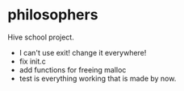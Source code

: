 # philosophers
Hive school project.


- I can't use exit! change it everywhere!
- fix init.c
- add functions for freeing malloc
- test is everything working that is made by now.
